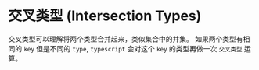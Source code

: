 # 交叉类型 (Intersection Types)

交叉类型可以理解将两个类型合并起来，类似集合中的并集。
如果两个类型有相同的 `key` 但是不同的 `type`, `typescript` 会对这个 `key` 的类型再做一次 `交叉类型` 运算。
